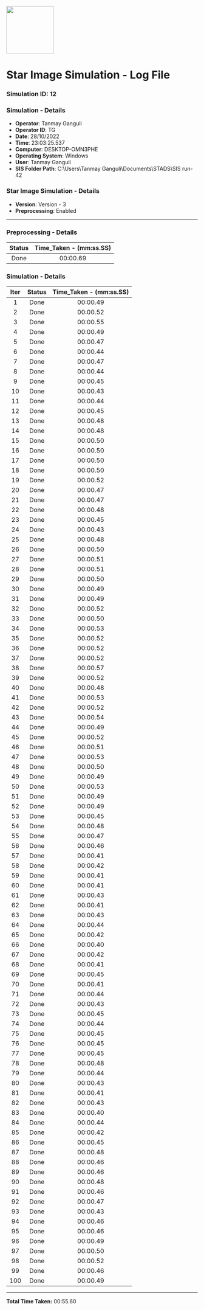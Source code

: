 [<img src="https://www.aero.iitb.ac.in/satlab/images/IITBSSP2019.png" width="125"/>](image.png)

# Star Image Simulation - Log File

### Simulation ID: 12

### Simulation - Details
* **Operator**: Tanmay Ganguli
* **Operator ID**: TG
* **Date**: 28/10/2022
* **Time**: 23:03:25.537
* **Computer**: DESKTOP-OMN3PHE
* **Operating System**: Windows
* **User**: Tanmay Ganguli
* **SIS Folder Path**: C:\Users\Tanmay Ganguli\Documents\STADS\SIS run-42

### Star Image Simulation - Details
* **Version**: Version - 3
* **Preprocessing**: Enabled

---

### Preprocessing - Details

|Status|Time_Taken - (mm:ss.SS)
|:---:|:---:|
|Done|00:00.69|

### Simulation - Details

|Iter|Status|Time_Taken - (mm:ss.SS)|
|:---:|:---:|:---:|
|1|Done|00:00.49|
|2|Done|00:00.52|
|3|Done|00:00.55|
|4|Done|00:00.49|
|5|Done|00:00.47|
|6|Done|00:00.44|
|7|Done|00:00.47|
|8|Done|00:00.44|
|9|Done|00:00.45|
|10|Done|00:00.43|
|11|Done|00:00.44|
|12|Done|00:00.45|
|13|Done|00:00.48|
|14|Done|00:00.48|
|15|Done|00:00.50|
|16|Done|00:00.50|
|17|Done|00:00.50|
|18|Done|00:00.50|
|19|Done|00:00.52|
|20|Done|00:00.47|
|21|Done|00:00.47|
|22|Done|00:00.48|
|23|Done|00:00.45|
|24|Done|00:00.43|
|25|Done|00:00.48|
|26|Done|00:00.50|
|27|Done|00:00.51|
|28|Done|00:00.51|
|29|Done|00:00.50|
|30|Done|00:00.49|
|31|Done|00:00.49|
|32|Done|00:00.52|
|33|Done|00:00.50|
|34|Done|00:00.53|
|35|Done|00:00.52|
|36|Done|00:00.52|
|37|Done|00:00.52|
|38|Done|00:00.57|
|39|Done|00:00.52|
|40|Done|00:00.48|
|41|Done|00:00.53|
|42|Done|00:00.52|
|43|Done|00:00.54|
|44|Done|00:00.49|
|45|Done|00:00.52|
|46|Done|00:00.51|
|47|Done|00:00.53|
|48|Done|00:00.50|
|49|Done|00:00.49|
|50|Done|00:00.53|
|51|Done|00:00.49|
|52|Done|00:00.49|
|53|Done|00:00.45|
|54|Done|00:00.48|
|55|Done|00:00.47|
|56|Done|00:00.46|
|57|Done|00:00.41|
|58|Done|00:00.42|
|59|Done|00:00.41|
|60|Done|00:00.41|
|61|Done|00:00.43|
|62|Done|00:00.41|
|63|Done|00:00.43|
|64|Done|00:00.44|
|65|Done|00:00.42|
|66|Done|00:00.40|
|67|Done|00:00.42|
|68|Done|00:00.41|
|69|Done|00:00.45|
|70|Done|00:00.41|
|71|Done|00:00.44|
|72|Done|00:00.43|
|73|Done|00:00.45|
|74|Done|00:00.44|
|75|Done|00:00.45|
|76|Done|00:00.45|
|77|Done|00:00.45|
|78|Done|00:00.48|
|79|Done|00:00.44|
|80|Done|00:00.43|
|81|Done|00:00.41|
|82|Done|00:00.43|
|83|Done|00:00.40|
|84|Done|00:00.44|
|85|Done|00:00.42|
|86|Done|00:00.45|
|87|Done|00:00.48|
|88|Done|00:00.46|
|89|Done|00:00.46|
|90|Done|00:00.48|
|91|Done|00:00.46|
|92|Done|00:00.47|
|93|Done|00:00.43|
|94|Done|00:00.46|
|95|Done|00:00.46|
|96|Done|00:00.49|
|97|Done|00:00.50|
|98|Done|00:00.52|
|99|Done|00:00.46|
|100|Done|00:00.49|

---

**Total Time Taken:** 00:55.60
